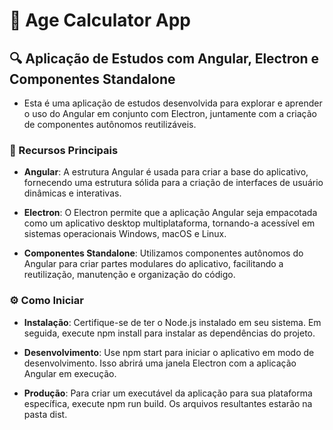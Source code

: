 # 🧮 Age Calculator App

## 🔍 Aplicação de Estudos com Angular, Electron e Componentes Standalone

- Esta é uma aplicação de estudos desenvolvida para explorar e aprender o uso
  do Angular em conjunto com Electron, juntamente com a criação de componentes
  autônomos reutilizáveis.

### 👀 Recursos Principais

- **Angular**: A estrutura Angular é usada para criar a base do aplicativo,
  fornecendo uma estrutura sólida para a criação de interfaces de usuário
  dinâmicas e interativas.

- **Electron**: O Electron permite que a aplicação Angular seja empacotada como
  um aplicativo desktop multiplataforma, tornando-a acessível em sistemas
  operacionais Windows, macOS e Linux.

- **Componentes Standalone**: Utilizamos componentes autônomos do Angular para
  criar partes modulares do aplicativo, facilitando a reutilização, manutenção e
  organização do código.

### ⚙️ Como Iniciar

- **Instalação**: Certifique-se de ter o Node.js instalado em seu sistema.
  Em seguida, execute npm install para instalar as dependências do projeto.

- **Desenvolvimento**: Use npm start para iniciar o aplicativo em modo de
  desenvolvimento. Isso abrirá uma janela Electron com a aplicação Angular
  em execução.

- **Produção**: Para criar um executável da aplicação para sua plataforma
  específica, execute npm run build. Os arquivos resultantes estarão na pasta
  dist.
